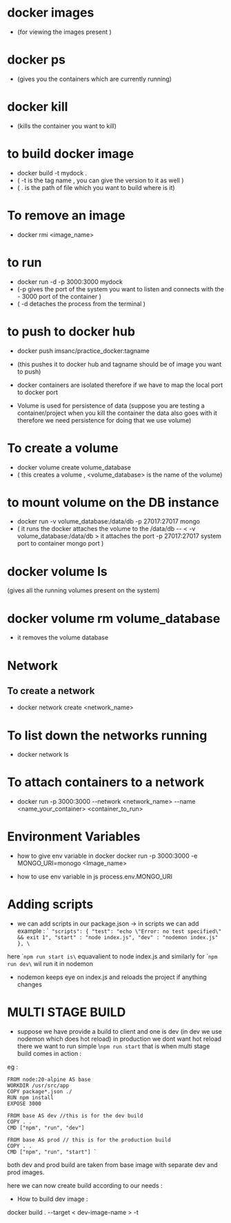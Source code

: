  # docker images 
  - (for viewing the images present )

 # docker ps 
  - (gives you the containers which are currently running)
 
# docker kill <container-id>
 - (kills the container you want to kill)

# to build docker image
 - docker build -t mydock .
 - ( -t is the tag name , you can give the version to it as well )
 - ( . is the path of file which you want to build where is it)

# To remove an image 
 - docker rmi <image_name>


#  to run
  - docker run -d -p 3000:3000 mydock 
 -  (-p gives the port of the system you want to listen and connects with the - 3000 port of the container )
 - ( -d detaches the process from the terminal )

# to push to docker hub
 - docker push imsanc/practice_docker:tagname
- (this pushes it to docker hub and tagname should be of image you want to push)

- docker containers are isolated therefore if we have to map the local port to docker port

- Volume is used for persistence of data (suppose you are testing a container/project when you kill the container the data also goes with it therefore we need persistence for doing that we use volume)

# To create a volume
 - docker volume create volume_database
 - ( this creates a volume , <volume_database> is the name of the volume)

# to mount volume on the DB instance
 - docker run -v volume_database:/data/db -p 27017:27017 mongo
 - ( it runs the docker attaches the volume to the /data/db -- < -v volume_database:/data/db > 
 it attaches the port -p 27017:27017 system port to container mongo port
)
# docker volume ls
 (gives all the running volumes present on the system)


# docker volume rm volume_database
 - it removes the volume database    

# Network

## To create a network 
- docker network create <network_name>

# To list down the networks running
- docker network ls

# To attach containers to a network 
- docker run -p 3000:3000 --network <network_name> --name <name_your_container> <container_to_run>

# Environment Variables
 - how to give env variable in docker
 docker run -p 3000:3000 -e MONGO_URI=monogo <Image_name>

  - how to use env variable in js
  process.env.MONGO_URI

# Adding scripts 
 - we can add scripts in our package.json -> in scripts we can add example :
 \`` "scripts": {
    "test": "echo \"Error: no test specified\" && exit 1",
    "start" : "node index.js",
    "dev" : "nodemon index.js"
  }, \` 

  here \``npm run start is\` equavalient to node index.js and similarly for \``npm run dev\` wil run it in nodemon

- nodemon keeps eye on index.js and reloads the project if anything changes

# MULTI STAGE BUILD

 - suppose we have provide a build to client and one is dev (in dev we use nodemon which does hot reload)
  in production we dont want hot reload there we want to run simple \\`npm run start`  that is when multi stage build comes in action : 

  eg : 
  
    FROM node:20-alpine AS base
    WORKDIR /usr/src/app
    COPY package*.json ./
    RUN npm install
    EXPOSE 3000

    FROM base AS dev //this is for the dev build
    COPY . .
    CMD ["npm", "run", "dev"]

    FROM base AS prod // this is for the production build 
    COPY . .
    CMD ["npm", "run", "start"] `
    
both dev and prod build are taken from base image with separate dev and prod images.

here we can now create build according to our needs :

 - How to build dev image :
 
docker build . --target < dev-image-name > -t <image-name>  